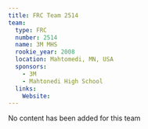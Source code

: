 ```yaml
---
title: FRC Team 2514
team:
  type: FRC
  number: 2514
  name: 3M MHS
  rookie_year: 2008
  location: Mahtomedi, MN, USA
  sponsors:
    - 3M
    - Mahtonedi High School
  links:
    Website: 
---
```

No content has been added for this team